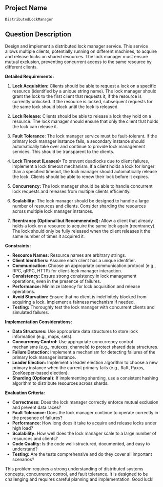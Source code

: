 ## Project Name

`DistributedLockManager`

## Question Description

Design and implement a distributed lock manager service. This service allows multiple clients, potentially running on different machines, to acquire and release locks on shared resources. The lock manager must ensure mutual exclusion, preventing concurrent access to the same resource by different clients.

**Detailed Requirements:**

1.  **Lock Acquisition:** Clients should be able to request a lock on a specific resource (identified by a unique string name). The lock manager should grant the lock to the first client that requests it, if the resource is currently unlocked. If the resource is locked, subsequent requests for the same lock should block until the lock is released.

2.  **Lock Release:** Clients should be able to release a lock they hold on a resource. The lock manager should ensure that only the client that holds the lock can release it.

3.  **Fault Tolerance:** The lock manager service must be fault-tolerant. If the primary lock manager instance fails, a secondary instance should automatically take over and continue to provide lock management services. This should be transparent to the clients.

4.  **Lock Timeout (Leases):** To prevent deadlocks due to client failures, implement a lock timeout mechanism. If a client holds a lock for longer than a specified timeout, the lock manager should automatically release the lock.  Clients should be able to renew their lock before it expires.

5.  **Concurrency:** The lock manager should be able to handle concurrent lock requests and releases from multiple clients efficiently.

6.  **Scalability:** The lock manager should be designed to handle a large number of resources and clients. Consider sharding the resources across multiple lock manager instances.

7.  **Reentrancy (Optional but Recommended):** Allow a client that already holds a lock on a resource to acquire the same lock again (reentrancy). The lock should only be fully released when the client releases it the same number of times it acquired it.

**Constraints:**

*   **Resource Names:** Resource names are arbitrary strings.
*   **Client Identifiers:** Assume each client has a unique identifier.
*   **Communication:** Choose an appropriate communication protocol (e.g., RPC, gRPC, HTTP) for client-lock manager interaction.
*   **Consistency:** Ensure strong consistency in lock management operations, even in the presence of failures.
*   **Performance:** Minimize latency for lock acquisition and release operations.
*   **Avoid Starvation:** Ensure that no client is indefinitely blocked from acquiring a lock. Implement a fairness mechanism if needed.
*   **Testing:** Thoroughly test the lock manager with concurrent clients and simulated failures.

**Implementation Considerations:**

*   **Data Structures:** Use appropriate data structures to store lock information (e.g., maps, sets).
*   **Concurrency Control:** Use appropriate concurrency control mechanisms (e.g., mutexes, channels) to protect shared data structures.
*   **Failure Detection:** Implement a mechanism for detecting failures of the primary lock manager instance.
*   **Leader Election:** Implement a leader election algorithm to choose a new primary instance when the current primary fails (e.g., Raft, Paxos, ZooKeeper-based election).
*   **Sharding (Optional):** If implementing sharding, use a consistent hashing algorithm to distribute resources across shards.

**Evaluation Criteria:**

*   **Correctness:** Does the lock manager correctly enforce mutual exclusion and prevent data races?
*   **Fault Tolerance:** Does the lock manager continue to operate correctly in the presence of failures?
*   **Performance:** How long does it take to acquire and release locks under high load?
*   **Scalability:** How well does the lock manager scale to a large number of resources and clients?
*   **Code Quality:** Is the code well-structured, documented, and easy to understand?
*   **Testing:** Are the tests comprehensive and do they cover all important scenarios?

This problem requires a strong understanding of distributed systems concepts, concurrency control, and fault tolerance. It is designed to be challenging and requires careful planning and implementation. Good luck!
